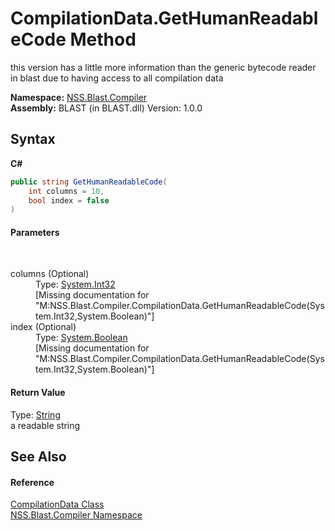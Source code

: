 # CompilationData.GetHumanReadableCode Method 
 

this version has a little more information than the generic bytecode reader in blast due to having access to all compilation data

**Namespace:**&nbsp;<a href="N_NSS_Blast_Compiler">NSS.Blast.Compiler</a><br />**Assembly:**&nbsp;BLAST (in BLAST.dll) Version: 1.0.0

## Syntax

**C#**<br />
``` C#
public string GetHumanReadableCode(
	int columns = 10,
	bool index = false
)
```


#### Parameters
&nbsp;<dl><dt>columns (Optional)</dt><dd>Type: <a href="https://docs.microsoft.com/dotnet/api/system.int32" target="_blank" rel="noopener noreferrer">System.Int32</a><br />\[Missing <param name="columns"/> documentation for "M:NSS.Blast.Compiler.CompilationData.GetHumanReadableCode(System.Int32,System.Boolean)"\]</dd><dt>index (Optional)</dt><dd>Type: <a href="https://docs.microsoft.com/dotnet/api/system.boolean" target="_blank" rel="noopener noreferrer">System.Boolean</a><br />\[Missing <param name="index"/> documentation for "M:NSS.Blast.Compiler.CompilationData.GetHumanReadableCode(System.Int32,System.Boolean)"\]</dd></dl>

#### Return Value
Type: <a href="https://docs.microsoft.com/dotnet/api/system.string" target="_blank" rel="noopener noreferrer">String</a><br />a readable string

## See Also


#### Reference
<a href="T_NSS_Blast_Compiler_CompilationData">CompilationData Class</a><br /><a href="N_NSS_Blast_Compiler">NSS.Blast.Compiler Namespace</a><br />
